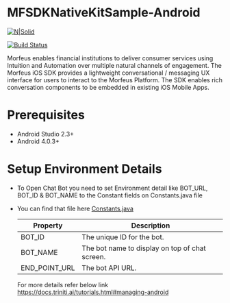 # MFSDKNativeKitSample-Android

[![N|Solid](https://active.ai/wp-content/uploads/2019/03/aai_logo-min.png)](https://github.com/triniticloud/MFSDKHybridKitSample)

[![Build Status](https://travis-ci.org/joemccann/dillinger.svg?branch=master)](https://github.com/triniticloud/MFSDKHybridKitSample)

Morfeus enables financial institutions to deliver consumer services using Intuition and Automation over multiple natural channels of engagement. The Morfeus iOS SDK provides a lightweight conversational / messaging UX interface for users to interact to the Morfeus Platform. The SDK enables rich conversation components to be embedded in existing iOS Mobile Apps.

# Prerequisites

  - Android Studio 2.3+
  - Android 4.0.3+

# Setup Environment Details

 - To Open Chat Bot you need to set Environment detail like BOT_URL, BOT_ID & BOT_NAME to the Constant fields on Constants.java file
 - You can find that file here <a href= "https://github.com/triniticloud/MFSDKNativeKitSample-Android/blob/master/app/src/main/java/com/activeai/MFSDKNativeKitSample/utils/Constants.java">Constants.java</a>
 
    |Property|Description|
    |-|-|
    |BOT_ID|The unique ID for the bot.|
    |BOT_NAME|The bot name to display on top of chat screen.|
    |END_POINT_URL|The bot API URL.|

    For more details refer below link 
    https://docs.triniti.ai/tutorials.html#managing-android